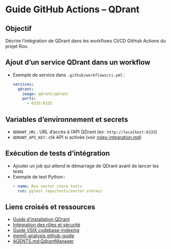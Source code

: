 # Guide GitHub Actions – QDrant

## Objectif
Décrire l’intégration de QDrant dans les workflows CI/CD GitHub Actions du projet Roo.

## Ajout d’un service QDrant dans un workflow
- Exemple de service dans `.github/workflows/ci.yml` :
  ```yaml
  services:
    qdrant:
      image: qdrant/qdrant
      ports:
        - 6333:6333
  ```

## Variables d’environnement et secrets
- `QDRANT_URL` : URL d’accès à l’API QDrant (ex : `http://localhost:6333`)
- `QDRANT_API_KEY` : clé API si activée (voir [roles-integration.md](roles-integration.md))

## Exécution de tests d’intégration
- Ajouter un job qui attend le démarrage de QDrant avant de lancer les tests
- Exemple de test Python :
  ```yaml
  - name: Run vector store tests
    run: pytest repo/tests/vector_stores/
  ```

## Liens croisés et ressources
- [Guide d’installation QDrant](installation.md)
- [Intégration des rôles et sécurité](roles-integration.md)
- [Guide VSIX codebase-indexing](../vsix/roo-code/guides/codebase-indexing.md)
- [mem0-analysis github-guide](../mem0-analysis/github-guide.md)
- [AGENTS.md:QdrantManager](../../../../AGENTS.md:QdrantManager)